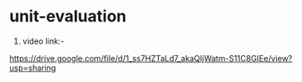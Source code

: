 # unit-evaluation

1. video link:-

https://drive.google.com/file/d/1_ss7HZTaLd7_akaQIjWatm-S11C8GIEe/view?usp=sharing